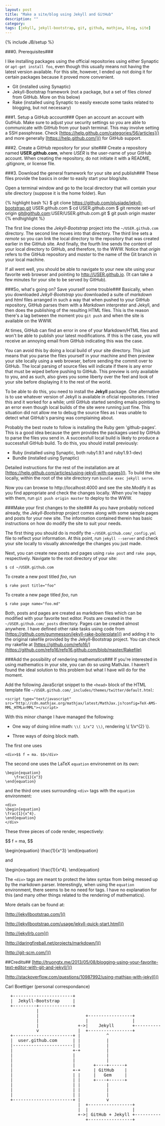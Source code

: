 ```yaml
---
layout: post
title: "Make a site/blog using Jekyll and GitHub"
description: ""
category: 
tags: [jekyll, jekyll-bootstrap, git, github, mathjax, blog, site]
---
```

{% include JB/setup %}


###0. Prerequisites###

I like installing packages using the official repositories using either 
Synaptic or `apt-get install foo`, even though this usually means not having
the latest version available. For this site, however, I ended up not doing
it for certain packages because it proved more convenient.

- Git (installed using Synaptic)
- Jekyll-Bootstrap framework (not a package, but a set of files _cloned_
from GitHub. More on this below)
- Rake (installed using Synaptic to easily execute some tasks related to
blogging, but not necessary)

###1. Setup a GitHub account###
Open an account an account with GutHub. Make sure to adjust your security 
settings so you are able to communicate with GitHub from your bash terminal.
This may involve setting a SSH passphrase. Check 
[https://help.github.com/categories/56/articles]() and more generally 
[https://help.github.com/]() for GitHub support.

###2. Create a GitHub repository for your site###
Create a repository named **USER.github.com**, where _USER_ is the user-name
of your GitHub account. When creating the repository, do not initiate it with
a README, .gitignore, or license file.

###3. Download the general framework for your site and publish###
These files provide the basics in order to easily start your blog/site.

Open a terminal window and go to the local directory that will contain your 
site directory (suppose it is the home folder). Run 

{% highlight bash %}
    $ git clone https://github.com/plusjade/jekyll-bootstrap.git USER.github.com
    $ cd USER.github.com
    $ git remote set-url origin git@github.com:USER/USER.github.com.git
    $ git push origin master
{% endhighlight %}

The first line clones the _Jekyll-Bootstrap_ project into the 
`~/USER.github.com` directory. The second line moves into that directory.
The third line sets a _remote_ so you can link the local directory to the
repository that was created earlier in the GitHub site. And finally, the
fourth line sends the content of your local directory to GitHub, and 
therefore, to the WWW. Notice
that _origin_ refers to the GitHub repository and _master_ to the name of
the Git branch in your local machine.

If all went well, you should be able to navigate to your new site
using your favorite web browser and pointing to http://USER.github.io.
(It can take a few minutes for your site to be served by GitHub).

###So, what's going on? Save yourself some trouble###
Basically, when you downloaded _Jekyll-Bootstrap_ you downloaded a suite
of _markdown_ and _html_ files arranged in such a way that when pushed to
your GitHub repository, GitHub parses them with a _Markdown_ interpreter and
Jekyll, and then does the publishing of the resulting HTML files.
This is the reason there's a lag between the moment you `git push` and 
when the site is available on the WWW. 

At times, GitHub can find an error in one of your Markdown/HTML files and 
won't be able to publish your latest modifications. If this is the case, 
you will receive an annoying email from GitHub indicating this was the case.

You can avoid this by doing a local build of your site directory. This just
means that you parse the files yourself in your machine and then preview
your site locally using a web browser, before sending the commit over to
GitHub. The local parsing of source files will indicate if there is any error
that must be wiped before pushing to GitHub. 
This preview is only available to you, and as such, also gives you some
liberty over the feel and look of your site before displaying it to the rest 
of the world.

To be able to do this, you need to install the **Jekyll** package.
One alternative is to use whatever version of Jekyll is available in oficial
repositories. I tried this and it worked for a while; until GitHub started
sending emails pointing to an error even though local builds of
the site were running just fine. This situation did not allow me to debug 
the source files as I was unable to detect what GitHub's parsing was 
complaining about.

Probably the best route to follow is installing the Ruby gem 'github-pages'.
This is a good idea because the gem provides the packages used by GitHub to
parse the files you send in. A successfull local build is likely to produce
a successfull GitHub build. To do this, you should install previously:

- Ruby (installed using Synaptic, both ruby1.9.1 and ruby1.9.1-dev)
- Bundle (installed using Synaptic)

Detailed instructions for the rest of the installation are at
[https://help.github.com/articles/using-jekyll-with-pages](). To build
the site locally, within the root of the site directory run 
`bundle exec jekyll serve`.

Now you can browse to http://localhost:4000 and see the site.Modify it as 
you find appropriate and check the changes locally. When you're happy with 
them, run `git push origin master` to deploy to the WWW.

###Make your first changes to the site###
As you have probably noticed already, the _Jekyll-Bootstrap_ project comes 
along with some sample pages and posts for your new site. The information
contained therein has basic instructions on how do modify the site to suit
your needs.

The first thing you should do is modify the `~/USER.github.com/_config.yml`
file to reflect your information. At this point, run `jekyll --server` and
check your site locally to visually aknowledge the changes you just 
made. 

Next, you can create new posts and pages using `rake post` and `rake page`,
respectively. Navigate to the root directory of your site:

    $ cd ~/USER.github.com

To create a new post titled _foo_, run

    $ rake post title="foo"

To create a new page titled _foo_, run

    $ rake page name="foo.md"

Both, posts and pages are created as markdown files which can be modified
with your favorite text editor. Posts are created in the 
`~/USER.github.com/_posts` directory. Pages can be created almost anywhere.
I have defined other rake tasks using code from 
[https://github.com/gummesson/jekyll-rake-boilerplate]() and adding it to
the original rakefile provided by the Jekyll-Bootstrap project. You can check
my rakefile at [https://github.com/refp16/](https://github.com/refp16/refp16.github.com/blob/master/Rakefile)

###Add the possibility of rendering mathematics###
If you're interested in using mathematics in your site, you can do so
using MathJax. I haven't found the ideal solution to this problem but
what I have will do for the moment.

Add the following JavaScript snippet to the `<head>` block of the HTML
template file `~/USER.github.com/_includes/themes/twitter/default.html`:

    <script type="text/javascript" src="http://cdn.mathjax.org/mathjax/latest/MathJax.js?config=TeX-AMS-MML_HTMLorMML"></script>

With this minor change I have managed the following:

- One way of doing inline math: `\\( 1/x^2 \\)`, rendering \\( 1/x^{2} \\).

- Three ways of doing block math. 

The first one uses

    <div>$$ f = ma. $$</div>

The second one uses the LaTeX `equation` environemnt on its own:
    
    \begin{equation}
        \frac{1}{x^3}
    \end{equation}
    
and the third one uses surrounding `<div>` tags with the `equation` 
environment:
    
    <div>
    \begin{equation}
	\frac{1}{x^4}.
    \end{equation}
    </div>
    
These three pieces of code render, respectively: 
<div>$$ f = ma, $$</div>

\begin{equation}
    \frac{1}{x^3}
\end{equation}

and

<div>
\begin{equation}
    \frac{1}{x^4}.
\end{equation}
</div>

The `<div>` tags are meant to protect the latex syntax from being messed up
by the markdown parser. Interestingly, when using the `equation` environment,
there seems to be no need for tags. I have no explanation for this (and
many other things related to the rendering of mathematics).

More details can be found at:

[http://jekyllbootstrap.com/]()

[http://jekyllbootstrap.com/usage/jekyll-quick-start.html]()

[http://jekyllrb.com]()

[http://daringfireball.net/projects/markdown/]()

[http://git-scm.com/]()

##Credits##
[http://truongtx.me/2013/05/08/blogging-using-your-favorite-text-editor-with-git-and-jekyll/]()

[http://stackoverflow.com/questions/10987992/using-mathjax-with-jekyll]()

Carl Boettiger (personal correspondance)


<pre>
  +-----------------------+                                       +-----------------------+
  |  Jekyll-Bootstrap     |                                       |   _site               |
  +---------+-------------+                                       |-----------------------|
            |                                                     |                       |
            |                  +-----------------+                |                       |       +-----------------+
            |                  |                 |                |                       |       |                 |
            |               +-&gt;|    Jekyll       +---------------&gt;|                       +------&gt;| localhost:4000  |
            v               |  +-----------------+                |                       |       +-----------------+
  +-----------------------+ |          ^                          |                       |
  |  user.github.com      | |          |                          |                       |
  |-----------------------| |          |                          |                       |
  |                       +-+          |                          |                       |
  |                       |            |                          |                       |
  |                       |            |                          +-----------------------+
  |                       |       +----+------+
  |                       +-+     | GitHub    |
  |                       | |     |   Gem     |
  |                       | |     +----+------+
  |                       | |          |
  |                       | |          |
  |                       | |          |
  +-----------------------+ |          v
                            |  +-----------------+                                                +-----------------+
                            |  |                 |                                                |                 |
                            +-&gt;| GitHub + Jekyll +-----------------------------------------------&gt;|    www          |
                               +-----------------+                                                +-----------------+</pre>




